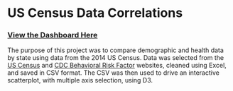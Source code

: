 # US Census Data Correlations

### [View the Dashboard Here](https://khmccurdy.github.io/us_census_d3)

The purpose of this project was to compare demographic and health data by state using data from the 2014 US Census. Data was selected from the [US Census](https://factfinder.census.gov) and [CDC Behavioral Risk Factor](https://chronicdata.cdc.gov/) websites, cleaned using Excel, and saved in CSV format. The CSV was then used to drive an interactive scatterplot, with multiple axis selection, using D3. 